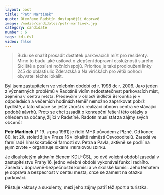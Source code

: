 ```yaml
---
layout: post
title: "Petr Martínek"
quote: Otevřeme Radotín dostupnější dopravě
image: /media/candidates/petr-martinek.jpg
category: candidate
number : 6
tags: kdu-čsl
video: false
---
```


> Budu se snažit prosadit dostatek parkovacích míst pro residenty. Mimo to budu také
usilovat o zlepšení dopravní obslužnosti starého Sídliště a posílení nočních spojů. Prioritou je také prodloužení linky 245 do oblasti ulic Zderazská a Na viničkách pro větší pohodlí obyvatel těchto lokalit.

Byl jsem zastupitelem ve volebním období od r. 1998 do r. 2006. Jako jeden z významných problémů
v Radotíně vidím nedostatečnost parkovacích míst, zejména v centru města. Především v oblasti
Sídliště Berounka je v odpoledních a večerních hodinách téměř nemožno zaparkovat poblíž bydliště,
a tato situace se ještě zhorší s realizací obnovy centra ve stávající podobě návrhů. Proto se chci
zasadit o koncepční řešení této otázky s ohledem na občany, žijící v Radotíně. Radotín musí stát za
zájmy svých občanů!

**Petr Martínek** (* 19. srpna 1961) je řidič MHD původem z Plzně. Od konce 80. let 20. století žije v Praze 16 v lokalitě náměstí Osvoboditelů. Zasedá ve farní radě římskokatolické farnosti sv. Petra a Pavla, aktivně se podílí na jejím životě – organizuje lokální Tříkrálovou sbírku. 

Je dlouholetým aktivním členem KDU-ČSL, po dvě volební období zasedal v zastupitelstvu Prahy 16, jedno volební období vykonával funkci radního. Zasedá v dopravně-bezpečnostní komisi a ve školské komisi. Jeho tématem je doprava a bezpečnost v centru města, chce se zaměřit na otázku parkování.

Pěstuje kaktusy a sukulenty, mezi jeho zájmy patří též sport a turistika.
